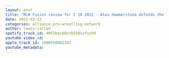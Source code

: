 ```yaml
---
layout: post
title: "MLW Fusion review for 2 10 2022 - Alex Hammerstone defends the MLW World title against Pagano"
date: 2022-02-12
categories: alliance-pro-wrestling-network
author: lewis-carlan
spotify_track_id: 4RF2bacbGnrDZSOvzfxzh0
youtube_video_id: 
apple_track_id: 1000550882343
youtube_metadata: 
---
```

